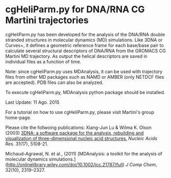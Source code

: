 # cgHeliParm.py for DNA/RNA CG Martini trajectories
cgHeliParm.py has been developed for the analysis of the DNA/RNA double stranded structures in molecular dynamics (MD) simulations. Like 3DNA or Curves+, it defines a geometric reference frame for each base/base pair to calculate several structural descriptors of DNA/RNA from the GROMACS CG Martini MD trajectory. As output the helical descriptors are saved in individual files as a function of time.

Note: since cgHeliParm.py uses MDAnalysis, it can be used with trajectory files from other MD packages such as NAMD or AMBER (only NETDCF files are accepted).  PDB files can also be analyzed.

To execute cgHeliParm.py, MDAnalysis python package should be installed.

Last Update: 11 Ago. 2015

For a tutorial on how to use cgHeliParm.py, please visit Martini's group home-page.

Please cite the follwoing publications:
Xiang-Jun Lu & Wilma K. Olson (2003)
[3DNA: a software package for the analysis, rebuilding and visualization of three-dimensional nucleic acid structures.](http://nar.oxfordjournals.org/content/31/17/5108.short)
_Nucleic Acids Res_. 31(17), 5108-21.

Michaud-Agrawal, N. et al., (2011) 
[MDAnalysis: a toolkit for the analysis of molecular dynamics simulations.] (http://onlinelibrary.wiley.com/doi/10.1002/jcc.21787/full)
_J Comp Chem_, 32(10), 2319–2327.
